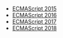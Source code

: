 # 




- [ECMAScript 2015](http://www.ecma-international.org/ecma-262/6.0/)
- [ECMAScript 2016](http://www.ecma-international.org/ecma-262/7.0/)
- [ECMAScript 2017](https://tc39.github.io/ecma402/)
- [ECMAScript 2018](https://tc39.github.io/ecma262/)


